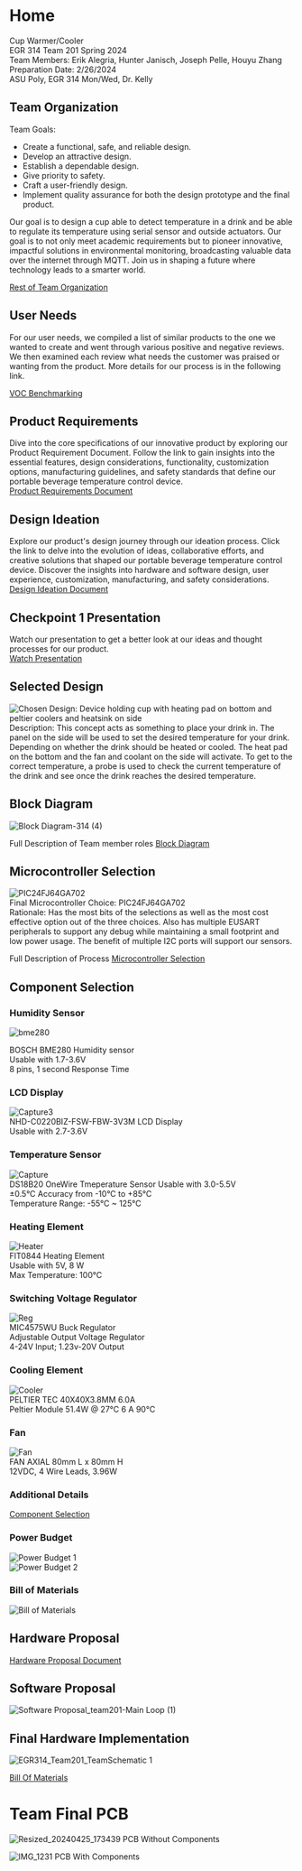 
# Home

Cup Warmer/Cooler  
EGR 314 Team 201 Spring 2024  
Team Members: Erik Alegria, Hunter Janisch, Joseph Pelle, Houyu Zhang  
Preparation Date: 2/26/2024  
ASU Poly, EGR 314 Mon/Wed, Dr. Kelly  

## Team Organization
Team Goals:
- Create a functional, safe, and reliable design.
- Develop an attractive design.
- Establish a dependable design.
- Give priority to safety.
- Craft a user-friendly design.
- Implement quality assurance for both the design prototype and the final product.

Our goal is to design a cup able to detect temperature in a drink and be able to regulate its temperature using serial sensor and outside actuators. Our goal is to not only meet academic requirements but to pioneer innovative, impactful solutions in environmental monitoring, broadcasting valuable data over the internet through MQTT. Join us in shaping a future where technology leads to a smarter world.

[Rest of Team Organization](/Checkpoint1/TeamOrganization.md)

## User Needs

For our user needs, we compiled a list of similar products to the one we wanted to create and went through various positive and negative reviews. We then examined each review what needs the customer was praised or  wanting from the product. More details for our process is in the following link.  

[VOC Benchmarking](/Checkpoint1/VOC.md)

## Product Requirements
Dive into the core specifications of our innovative product by exploring our Product Requirement Document. Follow the link to gain insights into the essential features, design considerations, functionality, customization options, manufacturing guidelines, and safety standards that define our portable beverage temperature control device.  
[Product Requirements Document](/Checkpoint1/Product-Requirements.md)

## Design Ideation
Explore our product's design journey through our ideation process. Click the link to delve into the evolution of ideas, collaborative efforts, and creative solutions that shaped our portable beverage temperature control device. Discover the insights into hardware and software design, user experience, customization, manufacturing, and safety considerations.  
[Design Ideation Document](/Checkpoint1/Design-Ideation.md)

## Checkpoint 1 Presentation
Watch our presentation to get a better look at our ideas and thought processes for our product.  
[Watch Presentation](https://www.youtube.com/embed/ELKO8Bcwy7k?si=6Dyh1avTQ3MYCgBe)
## Selected Design

![Chosen Design: Device holding cup with heating pad on bottom and peltier coolers and heatsink on side](/Checkpoint2/DesignScreenshot.png)    
Description: This concept acts as something to place your drink in. The panel on the side will be used to set the desired temperature for your drink. Depending on whether the drink should be heated or cooled. The heat pad on the bottom and the fan and coolant on the side will activate. To get to the correct temperature, a probe is used to check the current temperature of the drink and see once the drink reaches the desired temperature.    

## Block Diagram

![Block Diagram-314 (4)](https://github.com/EGR-314-Team-201/EGR-314-Team-201/assets/156974933/d6b83346-4201-40fb-bf4d-6f6310e31d1d)

Full Description of Team member roles  [Block Diagram](/Checkpoint2/Block-Diagram.md)
## Microcontroller Selection
![PIC24FJ64GA702](https://github.com/EGR-314-Team-201/EGR-314-Team-201/assets/156974555/5558f557-7318-44fb-9041-7ebc4dd5bd85)    
Final Microcontroller Choice: PIC24FJ64GA702    
Rationale: Has the most bits of the selections as well as the most cost effective option out of the three choices. Also has multiple EUSART peripherals to support any debug while maintaining a small footprint and low power usage. The benefit of multiple I2C ports will support our sensors.  

Full Description of Process
[Microcontroller Selection](/Checkpoint2/Microcontroller-Selection.md)

## Component Selection

### Humidity Sensor
![bme280](https://github.com/EGR-314-Team-201/EGR-314-Team-201/assets/156974933/40eadf4d-8bd7-4250-92a1-e538e08349a8)

BOSCH BME280 Humidity sensor <br>
Usable with 1.7-3.6V <br>
8 pins, 1 second Response Time <br>


### LCD Display
![Capture3](https://github.com/EGR-314-Team-201/EGR-314-Team-201/assets/156974933/89263135-7588-4af4-bc7b-f91fc1a3d26d)    
NHD-C0220BIZ-FSW-FBW-3V3M LCD Display<br>
Usable with 2.7-3.6V <br>



### Temperature Sensor
![Capture](https://github.com/EGR-314-Team-201/EGR-314-Team-201/assets/156974933/fa50dd98-fdc1-481f-8c3d-18cd185b0c0a)    
DS18B20 OneWire Tmeperature Sensor
Usable with 3.0-5.5V<br>
±0.5°C Accuracy from -10°C to +85°C<br> 
Temperature Range: -55°C ~ 125°C <br>

### Heating Element
![Heater](https://github.com/EGR-314-Team-201/EGR-314-Team-201/assets/156974933/4aee586e-7047-4cad-b90e-76cc118e12db)    
FIT0844 Heating Element <br>
Usable with 5V, 8 W <br>
Max Temperature: 100°C <br>


### Switching Voltage Regulator
![Reg](https://github.com/EGR-314-Team-201/EGR-314-Team-201/assets/156974933/1b38c35b-3765-4868-93df-429d267c72fb)    
MIC4575WU Buck Regulator<br>
Adjustable Output Voltage Regulator<br>
4-24V Input; 1.23v-20V Output<br>

### Cooling Element    
![Cooler](https://github.com/EGR-314-Team-201/EGR-314-Team-201/assets/156974933/1e6cd210-a69a-40d5-a426-fd1ccd611983)    
PELTIER TEC 40X40X3.8MM 6.0A <br>
Peltier Module 51.4W @ 27°C 6 A 90°C <br>


### Fan
![Fan](https://github.com/EGR-314-Team-201/EGR-314-Team-201/assets/156974933/cbf01ae9-2543-4064-9e3a-ed5d23832137)    
FAN AXIAL 80mm L x 80mm H <br>
12VDC, 4 Wire Leads, 3.96W <br>



### Additional Details
[Component Selection](/Checkpoint2/Component-Selection.md)

### Power Budget

![Power Budget 1](/Checkpoint2/Power-Budget_Page_1.png)    
![Power Budget 2](/Checkpoint2/Power-Budget_Page_2.png)    

### Bill of Materials
![Bill of Materials](/Checkpoint2/BillofMaterials.png)
## Hardware Proposal

[Hardware Proposal Document](/Checkpoint2/Hardware_Prop_A3.pdf)

## Software Proposal

![Software Proposal_team201-Main Loop (1)](https://github.com/EGR-314-Team-201/EGR-314-Team-201/assets/156974933/c47c1aee-3902-43ac-badb-b81f9a90a468)


## Final Hardware Implementation

![EGR314_Team201_TeamSchematic 1](https://github.com/EGR-314-Team-201/EGR-314-Team-201/assets/156974933/fad725d7-cb15-40a9-99fd-68837a511370)


[Bill Of Materials](/Checkpoint2/Bill_of_Materials.pdf)


# Team Final PCB
![Resized_20240425_173439](https://github.com/EGR-314-Team-201/EGR-314-Team-201/assets/156974933/c8b822ca-5a4a-4210-929f-9941cdda1393)
PCB Without Components



![IMG_1231](https://github.com/EGR-314-Team-201/EGR-314-Team-201/assets/156974933/cfe657c3-8802-4259-a607-3a5ae81c37d9)
PCB With Components
